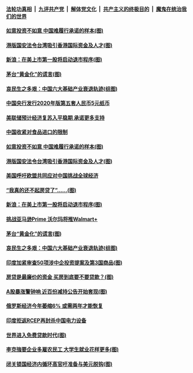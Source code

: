 

####  [法轮功真相](../../../../basic/blob/master/README.md?t=07090602) &nbsp;|&nbsp; [九评共产党](../../../../9ping.md/blob/master/README.md?t=07090602) &nbsp;|&nbsp; [解体党文化](../../../../jtdwh.md/blob/master/README.md?t=07090602)  &nbsp;|&nbsp; [共产主义的终极目的](../../../../gczydzjmd.md/blob/master/README.md?t=07090602) &nbsp;|&nbsp; [魔鬼在统治我们的世界](../../../../mgztzwmdsj.md/blob/master/README.md?t=07090602) 

#### [如意投资不如意 中国难履行承诺的样本(图)](../pages/p5/939080.md?t=07090602) 

#### [港版国安法令台湾吸引香港国际资金及人才(图)](../pages/p5/939076.md?t=07090602) 

#### [新浪：在美上市第一股将启动退市程序(图)](../pages/p5/939023.md?t=07090602) 

#### [茅台“黄金化”的谎言(图)](../pages/p5/939017.md?t=07090602) 

#### [哀民生之多艰：中国六大基础产业衰退轨迹(组图)](../pages/p5/939007.md?t=07090602) 


#### [中国央行发行2020年版第五套人民币5元纸币](../pages/p5/939103.md?t=07090602) 

#### [美联储预计经济复苏入平稳期 承诺更多支持](../pages/p5/939102.md?t=07090602) 

#### [中国收紧对食品进口的限制](../pages/p5/939082.md?t=07090602) 

#### [如意投资不如意 中国难履行承诺的样本(图)](../pages/p5/939080.md?t=07090602) 

#### [港版国安法令台湾吸引香港国际资金及人才(图)](../pages/p5/939076.md?t=07090602) 

#### [美国呼吁欧盟共同应对中国挑战全球经济](../pages/p5/939074.md?t=07090602) 

#### [“我真的还不起房贷了”……(图)](../pages/p5/939012.md?t=07090602) 

#### [新浪：在美上市第一股将启动退市程序(图)](../pages/p5/939023.md?t=07090602) 

#### [挑战亚马逊Prime 沃尔玛将推Walmart+](../pages/p5/939020.md?t=07090602) 

#### [茅台“黄金化”的谎言(图)](../pages/p5/939017.md?t=07090602) 

#### [哀民生之多艰：中国六大基础产业衰退轨迹(组图)](../pages/p5/939007.md?t=07090602) 


#### [印度加紧审查50项涉中企投资提案及第3国商品(图)](../pages/p5/938987.md?t=07090602) 

#### [房贷是最廉价的资金 买房到底要不要贷款？(图)](../pages/p5/938982.md?t=07090602) 

#### [A股暴涨警钟响 近百份减持公告开始套现(图)](../pages/p5/938981.md?t=07090602) 

#### [俄罗斯经济今年萎缩6% 或需两年才能恢复](../pages/p5/938968.md?t=07090602) 

#### [印度拒返RCEP再封杀中国电力设备](../pages/p5/938910.md?t=07090602) 

#### [世界进入免费贷款时代(图)](../pages/p5/938900.md?t=07090602) 

#### [李克強要企业多雇农民工 大学生就业花样更多(图)](../pages/p5/938870.md?t=07090602) 

#### [闭关锁国经济内循环高官吁准备与美元脱钩(图)](../pages/p5/938898.md?t=07090602) 

